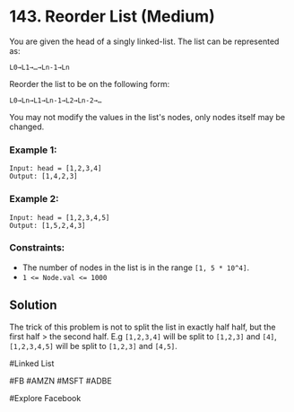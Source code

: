 # 143. Reorder List (Medium)

You are given the head of a singly linked-list. The list can be represented as:

```
L0→L1→…→Ln-1→Ln
```

Reorder the list to be on the following form:

```
L0→Ln→L1→Ln-1→L2→Ln-2→…
```

You may not modify the values in the list's nodes, only nodes itself may be changed.

### Example 1:

```
Input: head = [1,2,3,4]
Output: [1,4,2,3]
```

### Example 2:

```
Input: head = [1,2,3,4,5]
Output: [1,5,2,4,3]
```

### Constraints:

- The number of nodes in the list is in the range `[1, 5 * 10^4]`.
- `1 <= Node.val <= 1000`

## Solution

The trick of this problem is not to split the list in exactly half half, but the first half > the second half. E.g `[1,2,3,4]` will be split to `[1,2,3]` and `[4]`, `[1,2,3,4,5]` will be split to `[1,2,3]` and `[4,5]`.

#Linked List

#FB #AMZN #MSFT #ADBE

#Explore Facebook
